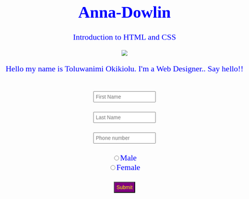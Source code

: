 # Anna-Dowlin
Introduction to HTML and CSS
<!DOCTYPE html>
<head>
<title>Toluwanimi Okikiolu</title>
 <style>
 body{
   font-size: 22px;
   text-align: center;
   background: url("https://i.imgur.com/gVv01dN.jpg");
   background-size: cover;
   background-position: center;
   color: blue;
   font-family: Ariel;
 }
 input[type="text"]{
   border: 2;
   padding: 5px;
   font-size: 14px;
   font-family: Helvetica;
 }
 input[type="number"]{
   border: 2;
   padding: 5px;
   font-size: 14px;
   font-family: Helvetica;
 }
   input[type="radio"]{
   border:2;
   padding:5px;
   font-size:14px;
   font-family: Helvetica;
   }
   input[type="submit"]{
   border: 2;
   padding: 5px;
   font-size: 14px;
   font-family: Helvetica;
   color: yellow;
   background: purple;
   }
 </style>
 </head>
<body>
  <img src="/downloads/crusade3.jpg">
  <p>Hello my name is Toluwanimi Okikiolu. I'm a Web Designer.. Say hello!!</p>
  <form>
  <br>
  <input type="text" placeholder="First Name"><br>
  <br>
  <input type="text" placeholder="Last Name"><br>
  <br>
  <input type="number" placeholder="Phone number"><br>
  <br>
  <input type="radio" name="gender" value="male">Male<br>
  <input type="radio" name="gender" value="female">Female<br>
  <br>
  <input type="submit">
  </form>
</body>
